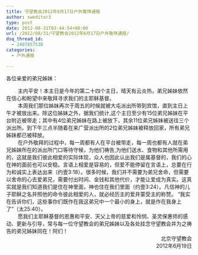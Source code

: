 ```yaml
---
title: 守望教会2012年6月17日户外敬拜通报
author: sweditor3
type: post
date: 2012-08-31T03:44:54+00:00
url: /2012/08/31/守望教会2012年6月17日户外敬拜通报/
dsq_thread_id:
  - 2407857538
categories:
  - 户外通报

---
```

各位亲爱的弟兄姊妹：

<div>
          主内平安！本主日是今年的第二十四个主日，晴天有云炎热，弟兄姊妹依然在信心和盼望中来敬拜寻求我们的主耶稣基督。
</div>

<div>
</div>

<div>
          本周我们那位姊妹再次于周五的时候就被大屯派出所带到宾馆，直到主日上午才被放出来。除这位姊妹之外，据我们统计,这个主日至少有15位弟兄姊妹在平台附近被带走；其中有4位弟兄姊妹在路上被放下，其余11位弟兄姊妹被送往三个派出所。到下午三点半随着在来广营派出所的2位弟兄姊妹被释放回家，所有弟兄姊妹都已被释放。
</div>

<div>
</div>

<div>
          在户外敬拜的过程中，每一周都有人在平台被带走，每一周也都有人就在弟兄姊妹所在的派出所门口等待守候，为他们祷告,为他们送水、食物和其他所需用的，这就是我们彼此相爱的实际体现，众人也因此认出我们是属基督的，我们的心在神的面前也可以安稳。言语上相爱是容易的，但爱不能停留在言语上，总要在行为和诚实上表达出来（约壹3:18）。很多时候，我们并不需要为弟兄舍命，但需要以舍命的心去爱弟兄，需要付出时间、金钱和其他代价，才能让爱成为真实。这真实就是我们知道我们是住在神里面，神也住在我们里面（约壹3:24）。凡信神的儿子耶稣之名并照他的命令彼此相爱的人，就必经历主的爱并蒙受主的称赞。 “我实在告诉你们，这些事你们既作在我这弟兄中一个最小的身上，就是作在我身上了”（太25:40）。
</div>

<div>
</div>

<div>
          愿我们主耶稣基督的恩惠和平安、天父上帝的慈爱和怜悯、圣灵保惠师的感动、更新与引导，常与每一位守望教会的弟兄姊妹以及各处挂念守望教会并为之祷告的弟兄姊妹同在！阿们！
</div>

<div style="text-align: right;">
</div>

<div style="text-align: right;">
                        北京守望教会
</div>

<div style="text-align: right;">
                             2012年6月19日
</div>